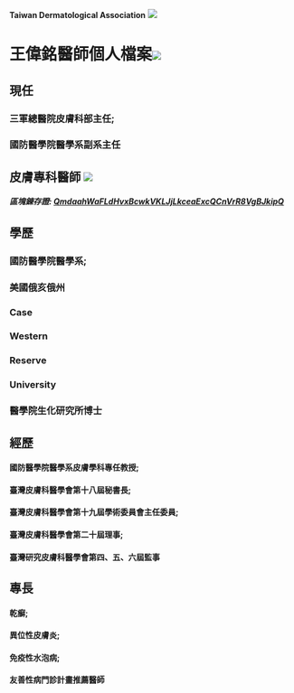 **Taiwan Dermatological Association**
![](https://i.imgur.com/c4PrZud.png)
# 王偉銘醫師個人檔案![](https://i.imgur.com/LwxVHcd.png)


## 現任

### 三軍總醫院皮膚科部主任; 

### 國防醫學院醫學系副系主任 



## 皮膚專科醫師 ![](https://i.imgur.com/JP4b3IN.png)

##### 區塊錬存證: [QmdaahWaFLdHvxBcwkVKLJjLkceaExcQCnVrR8VgBJkipQ](https://explore.ipld.io/#/explore/QmdaahWaFLdHvxBcwkVKLJjLkceaExcQCnVrR8VgBJkipQ)


## 學歷

### 國防醫學院醫學系;

### 美國俄亥俄州

### Case

### Western

### Reserve

### University

### 醫學院生化研究所博士



## 經歷

#### 國防醫學院醫學系皮膚學科專任教授;

#### 臺灣皮膚科醫學會第十八屆秘書長;

#### 臺灣皮膚科醫學會第十九屆學術委員會主任委員;

#### 臺灣皮膚科醫學會第二十屆理事;

#### 臺灣研究皮膚科醫學會第四、五、六屆監事



## 專長

#### 乾癬;

#### 異位性皮膚炎;

#### 免疫性水泡病;

#### 友善性病門診計畫推薦醫師




